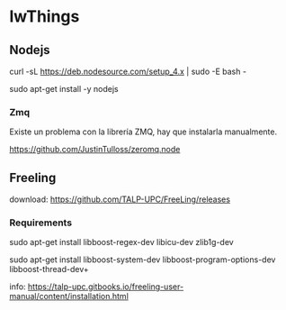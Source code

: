 # lwThings

## Nodejs
curl -sL https://deb.nodesource.com/setup_4.x | sudo -E bash -

sudo apt-get install -y nodejs

### Zmq

Existe un problema con la librería ZMQ, hay que instalarla manualmente.

https://github.com/JustinTulloss/zeromq.node

## Freeling
download: https://github.com/TALP-UPC/FreeLing/releases

### Requirements
sudo apt-get install libboost-regex-dev libicu-dev zlib1g-dev

sudo apt-get install libboost-system-dev libboost-program-options-dev libboost-thread-dev+

info: https://talp-upc.gitbooks.io/freeling-user-manual/content/installation.html


